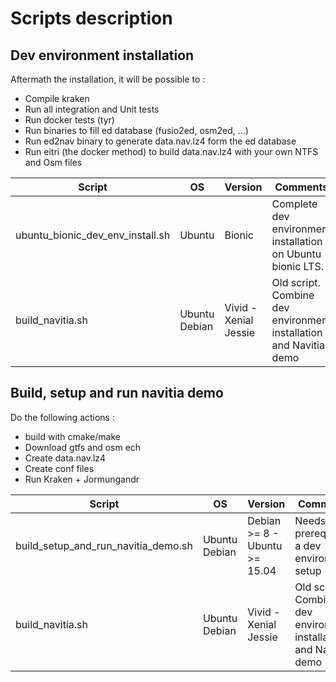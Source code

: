 # Scripts description

## Dev environment installation

Aftermath the installation, it will be possible to :
 - Compile kraken
 - Run all integration and Unit tests
 - Run docker tests (tyr)
 - Run binaries to fill ed database (fusio2ed, osm2ed, ...)
 - Run ed2nav binary to generate data.nav.lz4 form the ed database
 - Run eitri (the docker method) to build data.nav.lz4 with your own NTFS and Osm files

Script                                   | OS                | Version                           | Comments
-----------------------------------------|-------------------|-----------------------------------|--------------------------
ubuntu_bionic_dev_env_install.sh         | Ubuntu            | Bionic                            | Complete dev environment installation on Ubuntu bionic LTS.
build_navitia.sh                         | Ubuntu<br>Debian  | Vivid - Xenial<br>Jessie          | Old script. Combine dev environment installation and Navitia demo

## Build, setup and run navitia demo

Do the following actions :
- build with cmake/make
- Download gtfs and osm ech
- Create data.nav.lz4
- Create conf files
- Run Kraken + Jormungandr

Script                                   | OS                | Version                           | Comments
-----------------------------------------|-------------------|-----------------------------------|---------------------------
build_setup_and_run_navitia_demo.sh      | Ubuntu<br>Debian  | Debian >= 8 - Ubuntu >= 15.04     | Needs as a prerequisite, a dev environment setup
build_navitia.sh                         | Ubuntu<br>Debian  | Vivid - Xenial<br>Jessie          | Old script. Combine dev environment installation and Navitia demo
